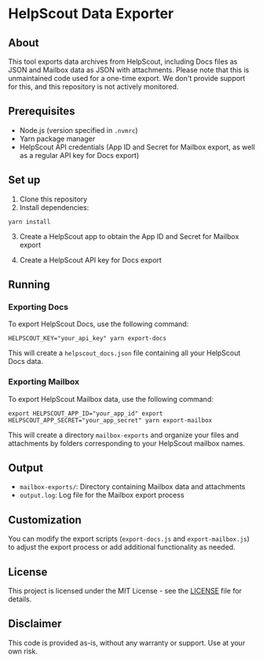 # HelpScout Data Exporter

## About

This tool exports data archives from HelpScout, including Docs files as JSON and Mailbox data as JSON with attachments. Please note that this is unmaintained code used for a one-time export. We don't provide support for this, and this repository is not actively monitored.

## Prerequisites

- Node.js (version specified in `.nvmrc`)
- Yarn package manager
- HelpScout API credentials (App ID and Secret for Mailbox export, as well as a regular API key for Docs export)

## Set up

1. Clone this repository
2. Install dependencies:

```
yarn install
```

3. Create a HelpScout app to obtain the App ID and Secret for Mailbox export

4. Create a HelpScout API key for Docs export

## Running

### Exporting Docs

To export HelpScout Docs, use the following command:

```
HELPSCOUT_KEY="your_api_key" yarn export-docs
```

This will create a `helpscout_docs.json` file containing all your HelpScout Docs data.

### Exporting Mailbox

To export HelpScout Mailbox data, use the following command:

```
export HELPSCOUT_APP_ID="your_app_id" export HELPSCOUT_APP_SECRET="your_app_secret" yarn export-mailbox
```

This will create a directory `mailbox-exports` and organize your files and attachments by folders corresponding to your HelpScout mailbox names.

## Output

- `mailbox-exports/`: Directory containing Mailbox data and attachments
- `output.log`: Log file for the Mailbox export process

## Customization

You can modify the export scripts (`export-docs.js` and `export-mailbox.js`) to adjust the export process or add additional functionality as needed.

## License

This project is licensed under the MIT License - see the [LICENSE](LICENSE.md) file for details.

## Disclaimer

This code is provided as-is, without any warranty or support. Use at your own risk.
